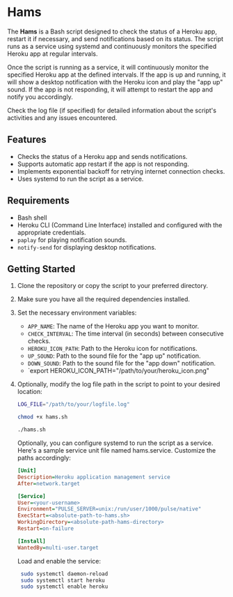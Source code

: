 # Hams

The **Hams** is a Bash script designed to check the status of a Heroku app, restart it if necessary, and send notifications based on its status. The script runs as a service using systemd and continuously monitors the specified Heroku app at regular intervals.

Once the script is running as a service, it will continuously monitor the specified Heroku app at the defined intervals. If the app is up and running, it will show a desktop notification with the Heroku icon and play the "app up" sound. If the app is not responding, it will attempt to restart the app and notify you accordingly.

Check the log file (if specified) for detailed information about the script's activities and any issues encountered.

## Features

- Checks the status of a Heroku app and sends notifications.
- Supports automatic app restart if the app is not responding.
- Implements exponential backoff for retrying internet connection checks.
- Uses systemd to run the script as a service.

## Requirements

- Bash shell
- Heroku CLI (Command Line Interface) installed and configured with the appropriate credentials.
- `paplay` for playing notification sounds.
- `notify-send` for displaying desktop notifications.

## Getting Started

1. Clone the repository or copy the script to your preferred directory.

2. Make sure you have all the required dependencies installed.

3. Set the necessary environment variables:

   - `APP_NAME`: The name of the Heroku app you want to monitor.
   - `CHECK_INTERVAL`: The time interval (in seconds) between consecutive checks.
   - `HEROKU_ICON_PATH`: Path to the Heroku icon for notifications.
   - `UP_SOUND`: Path to the sound file for the "app up" notification.
   - `DOWN_SOUND`: Path to the sound file for the "app down" notification.
   - `export HEROKU_ICON_PATH="/path/to/your/heroku_icon.png"

4. Optionally, modify the log file path in the script to point to your desired location:

   ```bash
   LOG_FILE="/path/to/your/logfile.log"

   chmod +x hams.sh

   ./hams.sh

   ```

   Optionally, you can configure systemd to run the script as a service. Here's a sample service unit file named hams.service. Customize the paths accordingly:

   ```ini
   [Unit]
   Description=Heroku application management service
   After=network.target

   [Service]
   User=<your-username>
   Environment="PULSE_SERVER=unix:/run/user/1000/pulse/native"
   ExecStart=<absolute-path-to-hams.sh>
   WorkingDirectory=<absolute-path-hams-directory>
   Restart=on-failure

   [Install]
   WantedBy=multi-user.target

   ```

   Load and enable the service:

   ```bash
    sudo systemctl daemon-reload
    sudo systemctl start heroku
    sudo systemctl enable heroku
   ```
